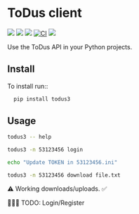 # ToDus client

[![](https://img.shields.io/pypi/v/todus3.svg)](https://pypi.org/project/todus3)
[![](https://img.shields.io/pypi/pyversions/todus3.svg)](
https://pypi.org/project/todus3)
[![](https://img.shields.io/pypi/l/todus3.svg)](https://pypi.org/project/todus3)
[![CI](https://github.com/oleksis/todus/actions/workflows/python-ci.yml/badge.svg)](https://github.com/oleksis/todus/actions/workflows/python-ci.yml)
[![](https://img.shields.io/badge/code%20style-black-000000.svg)](https://github.com/psf/black)

Use the ToDus API in your Python projects.

## Install

To install run::
```bash
  pip install todus3
```

## Usage
```bash
todus3 -- help

todus3 -n 53123456 login

echo "Update TOKEN in 53123456.ini"

todus3 -n 53123456 download file.txt
```

⚠️ Working downloads/uploads. ✅

👷🏾‍♂️ TODO: Login/Register
